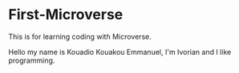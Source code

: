 # First-Microverse
This is for learning coding with Microverse.

Hello my name is Kouadio Kouakou Emmanuel, I'm Ivorian and I like programming.
